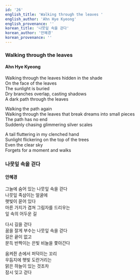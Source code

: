 ```yaml
---
id: '26'
english_title: 'Walking through the leaves '
english_author: 'Ahn Hye Kyeong'
english_provenance: ''
korean_title: '나뭇잎 속을 걷다'
korean_author: '안혜경'
korean_provenance: ''
---
```


### Walking through the leaves

#### Ahn Hye Kyeong

Walking through the leaves hidden in the shade\
On the face of the leaves\
The sunlight is buried\
Dry branches overlap, casting shadows\
A dark path through the leaves

Walking the path again\
Walking through the leaves that break dreams into small pieces\
The path has no end\
Suddenly chasing glimmering silver scales

A tail fluttering in my clenched hand\
Sunlight flickering on the top of the trees\
Even the clear sky\
Forgets for a moment and walks

### 나뭇잎 속을 걷다

#### 안혜경

그늘에 숨어 있는 나뭇잎 속을 걷다\
나뭇잎 족삼이는 얼굴에\
햇빛이 묻어 있다\
마른 가지가 겹쳐 그림자를 드리우는\
잎 속의 어두운 길

다시 길을 걷다\
꿈을 잘게 부수는 나뭇잎 속을 걷다\
길은 끝이 없고\
문득 반짝이는 은빛 비늘을 쫓아간다

움켜쥔 손에서 퍼덕이는 꼬리\
우듬지에 햇빛 도란거리는\
맑은 하늘이 있는 것조차\
잠시 잊고 걷다
